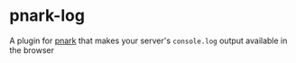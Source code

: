 # pnark-log

A plugin for [pnark](https://www.npmjs.com/package/pnark) that makes your server's `console.log` output available in the browser
